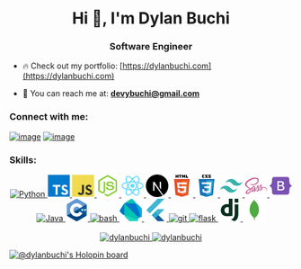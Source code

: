 <h1 align="center">Hi 👋, I'm Dylan Buchi</h1>


<h3 align="center">Software Engineer</h3>

- 🔥 Check out my portfolio:
[https://dylanbuchi.com](https://dylanbuchi.com)

- 📧 You can reach me at: **devybuchi@gmail.com**


<h3 align="left">Connect with me:</h3>

[![image](https://img.shields.io/badge/LinkedIn-0077B5?style=for-the-badge&logo=linkedin&logoColor=white)](https://www.linkedin.com/in/dylanbuchi/)
[![image](https://img.shields.io/badge/Twitter-1DA1F2?style=for-the-badge&logo=twitter&logoColor=white)](https://twitter.com/dylanbuchi/)

<h3 align="left">Skills:</h3>
<div align="center">
  <!-- PYTHON -->
  <a href="https://docs.python.org/3/" target="_blank">
    <img
      src="https://www.vectorlogo.zone/logos/python/python-icon.svg"
      alt="Python"
      width="40"
      height="40"
    />
  </a>
  <!-- TypeScript - 👨‍💻 -->
  <a href="https://www.typescriptlang.org/docs/" target="_blank">
    <img
      src="https://github.com/devicons/devicon/blob/master/icons/typescript/typescript-original.svg"
      alt="typescript"
      width="40"
      height="40"
    />
  </a>
    <!-- JavaScript -->
   <a
    href="https://developer.mozilla.org/en-US/docs/Web/JavaScript"
    target="_blank"
    >
    <img
      src="https://github.com/devicons/devicon/blob/master/icons/javascript/javascript-original.svg"
      alt="javascript"
      width="40"
      height="40"
    />
  </a>
    <!-- NodeJS -->
  <a href="https://nodejs.org" target="_blank">
    <img
      src="https://github.com/devicons/devicon/blob/master/icons/nodejs/nodejs-plain.svg"
      alt="nodejs"
      width="40"
      height="40"
    />
  </a>
    <!-- REACTJS -->
  <a href="https://reactjs.org/" target="_blank">
    <img
      src="https://github.com/devicons/devicon/blob/master/icons/react/react-original.svg"
      alt="react"
      width="40"
      height="40"
    />
  </a>
    <!-- NEXT JS -->
  <a
    href="https://nextjs.org/"
    target="_blank"
  >
    <img
      src="https://github.com/devicons/devicon/blob/master/icons/nextjs/nextjs-original.svg"
      alt="NextJs"
      width="40"
      height="40"
    />
  </a>
    <!-- HTML5 -->
  <a href="https://www.w3.org/html/" target="_blank">
    <img
      src="https://github.com/devicons/devicon/blob/master/icons/html5/html5-original-wordmark.svg"
      alt="html5"
      width="40"
      height="40"
    />
  </a>
  <!-- Css -->
  <a href="https://www.w3schools.com/css/" target="_blank">
    <img
      src="https://github.com/devicons/devicon/blob/master/icons/css3/css3-original-wordmark.svg"
      alt="css3"
      width="40"
      height="40"
    />
  </a>
    <!-- TAILWIND -->
  <a href="https://tailwindcss.com/" target="_blank">
    <img
      src="https://github.com/devicons/devicon/blob/master/icons/tailwindcss/tailwindcss-plain.svg"
      alt="Tailwind"
      width="40"
      height="40"
    />
  </a>
  <!-- Sass -->
  <a href="https://sass-lang.com/" target="_blank">
    <img
      src="https://github.com/devicons/devicon/blob/master/icons/sass/sass-original.svg"
      alt="sass"
      width="40"
      height="40"
    />
  </a>

  <!-- Bootstrap -->
  <a href="https://getbootstrap.com" target="_blank">
    <img
      src="https://github.com/devicons/devicon/blob/master/icons/bootstrap/bootstrap-plain.svg"
      alt="bootstrap"
      width="40"
      height="40"
    />
  </a>

  <!-- Java -->
  <a href="https://docs.oracle.com/en/java/javase/" target="_blank">
    <img
      src="https://www.vectorlogo.zone/logos/java/java-icon.svg"
      alt="Java"
      width="40"
      height="40"
    />
  </a>

  <!-- C++ -->
  <a href="https://en.cppreference.com/w/" target="_blank">
    <img
      src="https://github.com/devicons/devicon/blob/master/icons/cplusplus/cplusplus-original.svg"
      alt="C++"
      width="40"
      height="40"
    />
  </a>
  <!-- Bash -->
  <a href="https://www.gnu.org/software/bash/" target="_blank">
    <img
      src="https://www.vectorlogo.zone/logos/gnu_bash/gnu_bash-icon.svg"
      alt="bash"
      width="40"
      height="40"
    />
  </a>
  <!-- dart -->
  <a href="https://dart.dev" target="_blank">
    <img
      src="https://github.com/devicons/devicon/blob/master/icons/dart/dart-original.svg"
      alt="dart"
      width="40"
      height="40"
    />
  </a>
  <!-- Flutter -->
  <a href="https://flutter.dev" target="_blank">
    <img
      src="https://github.com/devicons/devicon/blob/master/icons/flutter/flutter-original.svg"
      alt="flutter"
      width="40"
      height="40"
    />
  </a>
  <!-- Git -->
  <a href="https://git-scm.com/" target="_blank">
    <img
      src="https://www.vectorlogo.zone/logos/git-scm/git-scm-icon.svg"
      alt="git"
      width="40"
      height="40"
    />
  </a>
  <!-- Flask -->
  <a href="https://flask.palletsprojects.com/" target="_blank">
    <img
      src="https://www.vectorlogo.zone/logos/pocoo_flask/pocoo_flask-icon.svg"
      alt="flask"
      width="40"
      height="40"
    />
  </a>
  <!-- Django -->
  <a href="https://www.djangoproject.com/" target="_blank">
    <img
      src="https://github.com/devicons/devicon/blob/master/icons/django/django-plain.svg"
      alt="django"
      width="40"
      height="40"
    />
  </a>

  <!-- MongoDB -->
  <a href="https://www.mongodb.com/" target="_blank">
    <img
      src="https://github.com/devicons/devicon/blob/master/icons/mongodb/mongodb-plain.svg"
      alt="mongodb"
      width="40"
      height="40"
    />
  </a>
</div>
<br>
<div align="center">
  <a href="https://github.com/dylanbuchi">
    <img
      src="https://github-readme-stats.vercel.app/api/top-langs/?username=dylanbuchi&show_icons=true&locale=en&layout=compact&langs_count=8&exclude_repo=francis-portfolio&theme=ayu-mirage&hide=html,jupyter%20notebook,objective-c"
      alt="dylanbuchi"
    />
  </a>

  <a href="https://github.com/dylanbuchi">
    <img
      width="420"
      height="165"
      src="https://github-readme-streak-stats.herokuapp.com/?user=dylanbuchi&count_private=true&theme=ayu-mirage&fire=ECAD49&sideLabels=ECAD49&currStreakNum=F3C92A"
      alt="dylanbuchi"
    />
  </a>
</div>

[![@dylanbuchi's Holopin board](https://holopin.io/api/user/board?user=dylanbuchi)](https://holopin.io/@dylanbuchi)


<!-- WAKATIME STATS
<img align="center" src="https://github-readme-stats.vercel.app/api/wakatime?username=@dylanbuchi&layout=compact&v=2" />-->
<!-- 
<img align="center" src="https://github-readme-stats.vercel.app/api/top-langs?username=dylanbuchi&show_icons=true&locale=en&layout=compact&langs_count=6&exclude_repo=francis-portfolio" alt="dylanbuchi" />

<img align="center" src="https://github-readme-streak-stats.herokuapp.com/?user=dylanbuchi" alt="dylanbuchi" />
 -->
